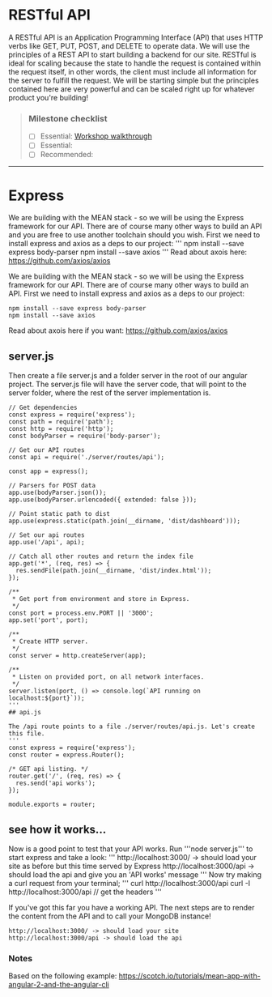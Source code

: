  
# RESTful API
A RESTful API is an Application Programming Interface (API) that uses HTTP verbs like GET, PUT, POST, and DELETE to operate data. We will use the principles of a REST API to start building a backend for our site. RESTful is ideal for scaling because the state to handle the request is contained within the request itself, in other words, the client must include all information for the server to fulfill the request. We will be starting simple but the principles contained here are very powerful and can be scaled right up for whatever product you're building!

> ### Milestone checklist
> - [ ] Essential: [Workshop walkthrough](Worksheets/videos/6.ogg)
> - [ ] Essential: 
> - [ ] Recommended:
***

# Express
We are building with the MEAN stack - so we will be using the Express framework for our API. There are of course many other ways to build an API and you are free to use another toolchain should you wish. First we need to install express and axios as a deps to our project:
'''
npm install --save express body-parser
npm install --save axios
'''
Read about axois here: https://github.com/axios/axios 

We are building with the MEAN stack - so we will be using the Express framework for our API. There are of course many other ways to build an API. First we need to install express and axios as a deps to our project:
```
npm install --save express body-parser
npm install --save axios
```
Read about axois here if you want: https://github.com/axios/axios  

## server.js

Then create a file server.js and a folder server in the root of our angular project. The server.js file will have the server code, that will point to the server folder, where the rest of the server implementation is.
```
// Get dependencies
const express = require('express');
const path = require('path');
const http = require('http');
const bodyParser = require('body-parser');

// Get our API routes
const api = require('./server/routes/api');

const app = express();

// Parsers for POST data
app.use(bodyParser.json());
app.use(bodyParser.urlencoded({ extended: false }));

// Point static path to dist
app.use(express.static(path.join(__dirname, 'dist/dashboard')));

// Set our api routes
app.use('/api', api);

// Catch all other routes and return the index file
app.get('*', (req, res) => {
  res.sendFile(path.join(__dirname, 'dist/index.html'));
});

/**
 * Get port from environment and store in Express.
 */
const port = process.env.PORT || '3000';
app.set('port', port);

/**
 * Create HTTP server.
 */
const server = http.createServer(app);

/**
 * Listen on provided port, on all network interfaces.
 */
server.listen(port, () => console.log(`API running on localhost:${port}`));
'''
## api.js

The /api route points to a file ./server/routes/api.js. Let's create this file.
'''
const express = require('express');
const router = express.Router();

/* GET api listing. */
router.get('/', (req, res) => {
  res.send('api works');
});

module.exports = router;
```
## see how it works... 
Now is a good point to test that your API works. 
Run '''node server.js''' to start express and take a look:
'''
http://localhost:3000/ -> should load your site as before but this time served by Express
http://localhost:3000/api -> should load the api and give you an 'API works' message
'''
Now try making a curl request from your terminal;
'''
curl http://localhost:3000/api
curl -I http://localhost:3000/api // get the headers
'''

If you've got this far you have a working API. The next steps are to render the content from the API and to call your MongoDB instance!

```
http://localhost:3000/ -> should load your site
http://localhost:3000/api -> should load the api
```
### Notes

Based on the following example: https://scotch.io/tutorials/mean-app-with-angular-2-and-the-angular-cli
